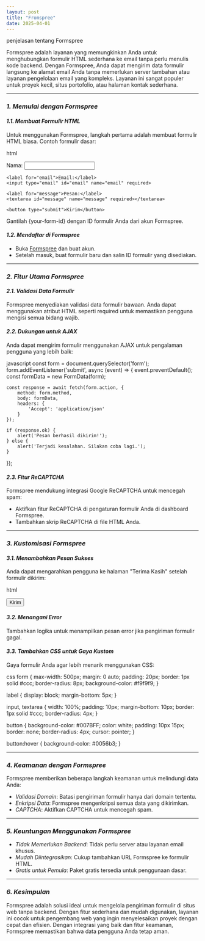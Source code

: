 ```yaml
---
layout: post
title: "Fromspree"
date: 2025-04-01
---
```


penjelasan tentang Formspree

Formspree adalah layanan yang memungkinkan Anda untuk menghubungkan formulir HTML sederhana ke email tanpa perlu menulis kode backend. Dengan Formspree, Anda dapat mengirim data formulir langsung ke alamat email Anda tanpa memerlukan server tambahan atau layanan pengelolaan email yang kompleks. Layanan ini sangat populer untuk proyek kecil, situs portofolio, atau halaman kontak sederhana.

---

### *1. Memulai dengan Formspree*

#### *1.1. Membuat Formulir HTML*

Untuk menggunakan Formspree, langkah pertama adalah membuat formulir HTML biasa. Contoh formulir dasar:

html
<form action="https://formspree.io/f/{your-form-id}" method="POST">
    <label for="name">Nama:</label>
    <input type="text" id="name" name="name" required>

    <label for="email">Email:</label>
    <input type="email" id="email" name="email" required>

    <label for="message">Pesan:</label>
    <textarea id="message" name="message" required></textarea>

    <button type="submit">Kirim</button>
</form>


Gantilah {your-form-id} dengan ID formulir Anda dari akun Formspree.

#### *1.2. Mendaftar di Formspree*

* Buka [Formspree](https://formspree.io/) dan buat akun.
* Setelah masuk, buat formulir baru dan salin ID formulir yang disediakan.

---

### *2. Fitur Utama Formspree*

#### *2.1. Validasi Data Formulir*

Formspree menyediakan validasi data formulir bawaan. Anda dapat menggunakan atribut HTML seperti required untuk memastikan pengguna mengisi semua bidang wajib.

#### *2.2. Dukungan untuk AJAX*

Anda dapat mengirim formulir menggunakan AJAX untuk pengalaman pengguna yang lebih baik:

javascript
const form = document.querySelector('form');
form.addEventListener('submit', async (event) => {
    event.preventDefault();
    const formData = new FormData(form);

    const response = await fetch(form.action, {
        method: form.method,
        body: formData,
        headers: {
            'Accept': 'application/json'
        }
    });

    if (response.ok) {
        alert('Pesan berhasil dikirim!');
    } else {
        alert('Terjadi kesalahan. Silakan coba lagi.');
    }
});


#### *2.3. Fitur ReCAPTCHA*

Formspree mendukung integrasi Google ReCAPTCHA untuk mencegah spam:

* Aktifkan fitur ReCAPTCHA di pengaturan formulir Anda di dashboard Formspree.
* Tambahkan skrip ReCAPTCHA di file HTML Anda.

---

### *3. Kustomisasi Formspree*

#### *3.1. Menambahkan Pesan Sukses*

Anda dapat mengarahkan pengguna ke halaman "Terima Kasih" setelah formulir dikirim:

html
<form action="https://formspree.io/f/{your-form-id}" method="POST">
    <input type="hidden" name="_redirect" value="https://yourwebsite.com/thank-you">
    <!-- Bidang formulir lainnya -->
    <button type="submit">Kirim</button>
</form>


#### *3.2. Menangani Error*

Tambahkan logika untuk menampilkan pesan error jika pengiriman formulir gagal.

#### *3.3. Tambahkan CSS untuk Gaya Kustom*

Gaya formulir Anda agar lebih menarik menggunakan CSS:

css
form {
    max-width: 500px;
    margin: 0 auto;
    padding: 20px;
    border: 1px solid #ccc;
    border-radius: 8px;
    background-color: #f9f9f9;
}

label {
    display: block;
    margin-bottom: 5px;
}

input, textarea {
    width: 100%;
    padding: 10px;
    margin-bottom: 10px;
    border: 1px solid #ccc;
    border-radius: 4px;
}

button {
    background-color: #007BFF;
    color: white;
    padding: 10px 15px;
    border: none;
    border-radius: 4px;
    cursor: pointer;
}

button:hover {
    background-color: #0056b3;
}


---

### *4. Keamanan dengan Formspree*

Formspree memberikan beberapa langkah keamanan untuk melindungi data Anda:

* *Validasi Domain*: Batasi pengiriman formulir hanya dari domain tertentu.
* *Enkripsi Data*: Formspree mengenkripsi semua data yang dikirimkan.
* *CAPTCHA*: Aktifkan CAPTCHA untuk mencegah spam.

---

### *5. Keuntungan Menggunakan Formspree*

* *Tidak Memerlukan Backend*: Tidak perlu server atau layanan email khusus.
* *Mudah Diintegrasikan*: Cukup tambahkan URL Formspree ke formulir HTML.
* *Gratis untuk Pemula*: Paket gratis tersedia untuk penggunaan dasar.

---

### *6. Kesimpulan*

Formspree adalah solusi ideal untuk mengelola pengiriman formulir di situs web tanpa backend. Dengan fitur sederhana dan mudah digunakan, layanan ini cocok untuk pengembang web yang ingin menyelesaikan proyek dengan cepat dan efisien. Dengan integrasi yang baik dan fitur keamanan, Formspree memastikan bahwa data pengguna Anda tetap aman.
